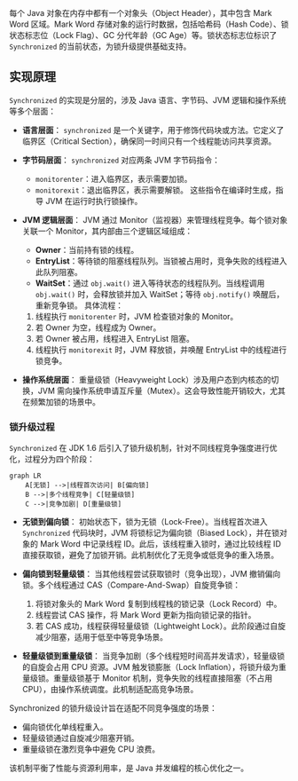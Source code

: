 每个 Java 对象在内存中都有一个对象头（Object Header），其中包含 Mark Word 区域。Mark Word 存储对象的运行时数据，包括哈希码（Hash Code）、锁状态标志位（Lock Flag）、GC 分代年龄（GC Age）等。锁状态标志位标识了 `Synchronized` 的当前状态，为锁升级提供基础支持。

## 实现原理

`Synchronized` 的实现是分层的，涉及 Java 语言、字节码、JVM 逻辑和操作系统等多个层面：

- **语言层面**：
	`synchronized` 是一个关键字，用于修饰代码块或方法。它定义了临界区（Critical Section），确保同一时间只有一个线程能访问共享资源。
	
- **字节码层面**：
	`synchronized` 对应两条 JVM 字节码指令：
	- `monitorenter`：进入临界区，表示需要加锁。
	- `monitorexit`：退出临界区，表示需要解锁。
	这些指令在编译时生成，指导 JVM 在运行时执行锁操作。
	
- **JVM 逻辑层面**：
	JVM 通过 Monitor（监视器）来管理线程竞争。每个锁对象关联一个 Monitor，其内部由三个逻辑区域组成：
	- **Owner**：当前持有锁的线程。
	- **EntryList**：等待锁的阻塞线程队列。当锁被占用时，竞争失败的线程进入此队列阻塞。
	- **WaitSet**：通过 `obj.wait()` 进入等待状态的线程队列。当线程调用 `obj.wait()` 时，会释放锁并加入 WaitSet；等待 `obj.notify()` 唤醒后，重新竞争锁。
	具体流程：
	1. 线程执行 `monitorenter` 时，JVM 检查锁对象的 Monitor。
	2. 若 Owner 为空，线程成为 Owner。
	3. 若 Owner 被占用，线程进入 EntryList 阻塞。
	4. 线程执行 `monitorexit` 时，JVM 释放锁，并唤醒 EntryList 中的线程进行锁竞争。
	
- **操作系统层面**：
	重量级锁（Heavyweight Lock）涉及用户态到内核态的切换，JVM 需向操作系统申请互斥量（Mutex）。这会导致性能开销较大，尤其在频繁加锁的场景中。

### 锁升级过程

`Synchronized` 在 JDK 1.6 后引入了锁升级机制，针对不同线程竞争强度进行优化，过程分为四个阶段：

```mermaid
graph LR
    A[无锁] -->|线程首次访问| B[偏向锁]
    B -->|多个线程竞争| C[轻量级锁]
    C -->|竞争加剧| D[重量级锁]
```

- **无锁到偏向锁**：
	初始状态下，锁为无锁（Lock-Free）。当线程首次进入 `Synchronized` 代码块时，JVM 将锁标记为偏向锁（Biased Lock），并在锁对象的 Mark Word 中记录线程 ID。此后，该线程重入锁时，通过比较线程 ID 直接获取锁，避免了加锁开销。此机制优化了无竞争或低竞争的重入场景。
	
- **偏向锁到轻量级锁**：
	当其他线程尝试获取锁时（竞争出现），JVM 撤销偏向锁。多个线程通过 CAS（Compare-And-Swap）自旋竞争锁：
	1. 将锁对象头的 Mark Word 复制到线程栈的锁记录（Lock Record）中。
	2. 线程尝试 CAS 操作，将 Mark Word 更新为指向锁记录的指针。
	3. 若 CAS 成功，线程获得轻量级锁（Lightweight Lock）。此阶段通过自旋减少阻塞，适用于低至中等竞争场景。
	
- **轻量级锁到重量级锁**：
	当竞争加剧（多个线程短时间高并发请求），轻量级锁的自旋会占用 CPU 资源。JVM 触发锁膨胀（Lock Inflation），将锁升级为重量级锁。重量级锁基于 Monitor 机制，竞争失败的线程直接阻塞（不占用 CPU），由操作系统调度。此机制适配高竞争场景。

Synchronized 的锁升级设计旨在适配不同竞争强度的场景：

- 偏向锁优化单线程重入。
- 轻量级锁通过自旋减少阻塞开销。
- 重量级锁在激烈竞争中避免 CPU 浪费。

该机制平衡了性能与资源利用率，是 Java 并发编程的核心优化之一。
